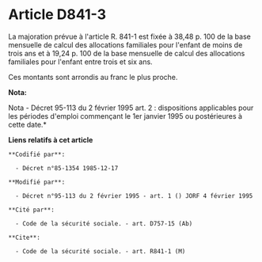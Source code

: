 # Article D841-3

La majoration prévue à l'article R. 841-1 est fixée à 38,48 p. 100 de la base mensuelle de calcul des allocations familiales
pour l'enfant de moins de trois ans et à 19,24 p. 100 de la base mensuelle de calcul des allocations familiales pour l'enfant
entre trois et six ans.

Ces montants sont arrondis au franc le plus proche.

**Nota:**

Nota - Décret 95-113 du 2 février 1995 art. 2 : dispositions applicables pour les périodes d'emploi commençant le 1er janvier
1995 ou postérieures à cette date.*

**Liens relatifs à cet article**

	**Codifié par**:

	  - Décret n°85-1354 1985-12-17

	**Modifié par**:

	  - Décret n°95-113 du 2 février 1995 - art. 1 () JORF 4 février 1995

	**Cité par**:

	  - Code de la sécurité sociale. - art. D757-15 (Ab)

	**Cite**:

	  - Code de la sécurité sociale. - art. R841-1 (M)
